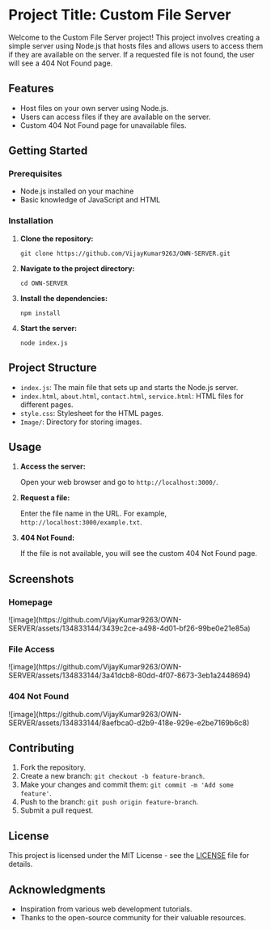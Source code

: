 <!DOCTYPE html>
<html lang="en">
<head>
    <meta charset="UTF-8">
    <meta name="viewport" content="width=device-width, initial-scale=1.0">
</head>
<body>

<h1>Project Title: Custom File Server</h1>

<p>Welcome to the Custom File Server project! This project involves creating a simple server using Node.js that hosts files and allows users to access them if they are available on the server. If a requested file is not found, the user will see a 404 Not Found page.</p>

<h2>Features</h2>
<ul>
    <li>Host files on your own server using Node.js.</li>
    <li>Users can access files if they are available on the server.</li>
    <li>Custom 404 Not Found page for unavailable files.</li>
</ul>

<h2>Getting Started</h2>

<h3>Prerequisites</h3>
<ul>
    <li>Node.js installed on your machine</li>
    <li>Basic knowledge of JavaScript and HTML</li>
</ul>

<h3>Installation</h3>
<ol>
    <li>
        <p><strong>Clone the repository:</strong></p>
        <pre><code>git clone https://github.com/VijayKumar9263/OWN-SERVER.git</code></pre>
    </li>
    <li>
        <p><strong>Navigate to the project directory:</strong></p>
        <pre><code>cd OWN-SERVER</code></pre>
    </li>
    <li>
        <p><strong>Install the dependencies:</strong></p>
        <pre><code>npm install</code></pre>
    </li>
    <li>
        <p><strong>Start the server:</strong></p>
        <pre><code>node index.js</code></pre>
    </li>
</ol>

<h2>Project Structure</h2>
<ul>
    <li><code>index.js</code>: The main file that sets up and starts the Node.js server.</li>
    <li><code>index.html</code>, <code>about.html</code>, <code>contact.html</code>, <code>service.html</code>: HTML files for different pages.</li>
    <li><code>style.css</code>: Stylesheet for the HTML pages.</li>
    <li><code>Image/</code>: Directory for storing images.</li>
</ul>

<h2>Usage</h2>
<ol>
    <li><strong>Access the server:</strong>
        <p>Open your web browser and go to <code>http://localhost:3000/</code>.</p>
    </li>
    <li><strong>Request a file:</strong>
        <p>Enter the file name in the URL. For example, <code>http://localhost:3000/example.txt</code>.</p>
    </li>
    <li><strong>404 Not Found:</strong>
        <p>If the file is not available, you will see the custom 404 Not Found page.</p>
    </li>
</ol>

<h2>Screenshots</h2>

<h3>Homepage</h3>
![image](https://github.com/VijayKumar9263/OWN-SERVER/assets/134833144/3439c2ce-a498-4d01-bf26-99be0e21e85a)

<h3>File Access</h3>
![image](https://github.com/VijayKumar9263/OWN-SERVER/assets/134833144/3a41dcb8-80dd-4f07-8673-3eb1a2448694)

<h3>404 Not Found</h3>
![image](https://github.com/VijayKumar9263/OWN-SERVER/assets/134833144/8aefbca0-d2b9-418e-929e-e2be7169b6c8)

<h2>Contributing</h2>
<ol>
    <li>Fork the repository.</li>
    <li>Create a new branch: <code>git checkout -b feature-branch</code>.</li>
    <li>Make your changes and commit them: <code>git commit -m 'Add some feature'</code>.</li>
    <li>Push to the branch: <code>git push origin feature-branch</code>.</li>
    <li>Submit a pull request.</li>
</ol>

<h2>License</h2>
<p>This project is licensed under the MIT License - see the <a href="LICENSE">LICENSE</a> file for details.</p>

<h2>Acknowledgments</h2>
<ul>
    <li>Inspiration from various web development tutorials.</li>
    <li>Thanks to the open-source community for their valuable resources.</li>
</ul>

</body>
</html>
